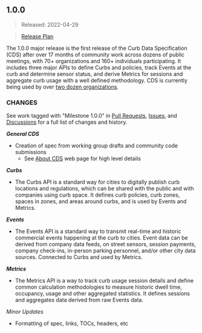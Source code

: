 ## 1.0.0

> Released: 2022-04-29

> [Release Plan](https://github.com/openmobilityfoundation/curb-data-specification/wiki/Release-1.0.0)

The 1.0.0 major release is the first release of the Curb Data Specification (CDS) after over 17 months of community work across dozens of public meetings, with 70+ organizations and 160+ individuals participating. It includes three major APIs to define Curbs and policies, track Events at the curb and determine sensor status, and derive Metrics for sessions and aggregate curb usage with a well defined methodology. CDS is currently being used by over [two dozen organizations](https://github.com/openmobilityfoundation/curb-data-specification/wiki#cds-users).

### CHANGES

See work tagged with "Milestone 1.0.0" in [Pull Requests](https://github.com/openmobilityfoundation/curb-data-specification/pulls?q=is%3Apr+is%3Aclosed+milestone%3A1.0.0), [Issues](https://github.com/openmobilityfoundation/curb-data-specification/issues?q=is%3Aissue+milestone%3A1.0.0+is%3Aclosed), and [Discussions](https://github.com/openmobilityfoundation/curb-data-specification/discussions) for a full list of changes and history.

**_General CDS_**

- Creation of spec from working group drafts and community code submissions
  - See [About CDS](https://www.openmobilityfoundation.org/about-cds/) web page for high level details

**_Curbs_**

- The Curbs API is a standard way for cities to digitally publish curb locations and regulations, which can be shared with the public and with companies using curb space. It defines curb policies, curb zones, spaces in zones, and areas around curbs, and is used by Events and Metrics.

**_Events_**

- The Events API is a standard way to transmit real-time and historic commercial events happening at the curb to cities. Event data can be derived from company data feeds, on street sensors, session payments, company check-ins, in-person parking personnel, and/or other city data sources. Connected to Curbs and used by Metrics.

**_Metrics_**

- The Metrics API is a way to track curb usage session details and define common calculation methodologies to measure historic dwell time, occupancy, usage and other aggregated statistics. It defines sessions and aggregates data derived from raw Events data.

_Minor Updates_

- Formatting of spec, links, TOCs, headers, etc
